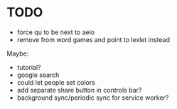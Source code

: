 # TODO

- force qu to be next to aeio
- remove from word games and point to lexlet instead

Maybe:

- tutorial?
- google search
- could let people set colors
- add separate share button in controls bar?
- background sync/periodic sync for service worker?
